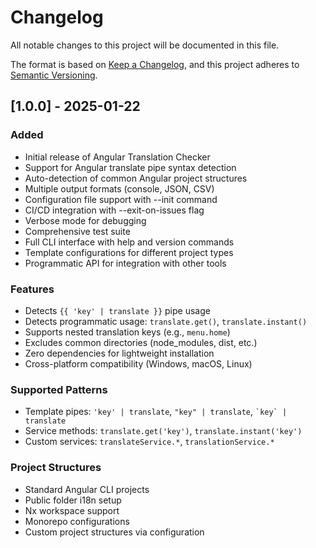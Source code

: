 # Changelog

All notable changes to this project will be documented in this file.

The format is based on [Keep a Changelog](https://keepachangelog.com/en/1.0.0/),
and this project adheres to [Semantic Versioning](https://semver.org/spec/v2.0.0.html).

## [1.0.0] - 2025-01-22

### Added
- Initial release of Angular Translation Checker
- Support for Angular translate pipe syntax detection
- Auto-detection of common Angular project structures
- Multiple output formats (console, JSON, CSV)
- Configuration file support with --init command
- CI/CD integration with --exit-on-issues flag
- Verbose mode for debugging
- Comprehensive test suite
- Full CLI interface with help and version commands
- Template configurations for different project types
- Programmatic API for integration with other tools

### Features
- Detects `{{ 'key' | translate }}` pipe usage
- Detects programmatic usage: `translate.get()`, `translate.instant()`
- Supports nested translation keys (e.g., `menu.home`)
- Excludes common directories (node_modules, dist, etc.)
- Zero dependencies for lightweight installation
- Cross-platform compatibility (Windows, macOS, Linux)

### Supported Patterns
- Template pipes: `'key' | translate`, `"key" | translate`, `` `key` | translate ``
- Service methods: `translate.get('key')`, `translate.instant('key')`
- Custom services: `translateService.*`, `translationService.*`

### Project Structures
- Standard Angular CLI projects
- Public folder i18n setup
- Nx workspace support
- Monorepo configurations
- Custom project structures via configuration
